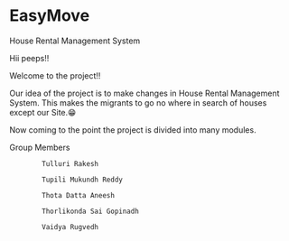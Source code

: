 # EasyMove
House Rental Management System

Hii peeps!!

Welcome to the project!!

Our idea of the project is to make changes in House Rental Management System.
This makes the migrants to go no where in search of houses except our Site.😁

Now coming to the point the project is divided into many modules.

Group Members

            Tulluri Rakesh

            Tupili Mukundh Reddy

            Thota Datta Aneesh

            Thorlikonda Sai Gopinadh

            Vaidya Rugvedh
